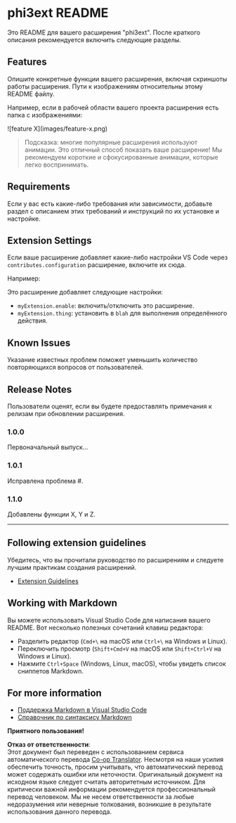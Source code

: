 <!--
CO_OP_TRANSLATOR_METADATA:
{
  "original_hash": "be0b2937160c486180ded27e4f14adeb",
  "translation_date": "2025-05-07T15:19:58+00:00",
  "source_file": "code/07.Lab/01/AIPC/extensions/phi3ext/README.md",
  "language_code": "ru"
}
-->
# phi3ext README

Это README для вашего расширения "phi3ext". После краткого описания рекомендуется включить следующие разделы.

## Features

Опишите конкретные функции вашего расширения, включая скриншоты работы расширения. Пути к изображениям относительны этому README файлу.

Например, если в рабочей области вашего проекта расширения есть папка с изображениями:

\!\[feature X\]\(images/feature-x.png\)

> Подсказка: многие популярные расширения используют анимации. Это отличный способ показать ваше расширение! Мы рекомендуем короткие и сфокусированные анимации, которые легко воспринимать.

## Requirements

Если у вас есть какие-либо требования или зависимости, добавьте раздел с описанием этих требований и инструкций по их установке и настройке.

## Extension Settings

Если ваше расширение добавляет какие-либо настройки VS Code через `contributes.configuration` расширение, включите их сюда.

Например:

Это расширение добавляет следующие настройки:

* `myExtension.enable`: включить/отключить это расширение.
* `myExtension.thing`: установить в `blah` для выполнения определённого действия.

## Known Issues

Указание известных проблем поможет уменьшить количество повторяющихся вопросов от пользователей.

## Release Notes

Пользователи оценят, если вы будете предоставлять примечания к релизам при обновлении расширения.

### 1.0.0

Первоначальный выпуск...

### 1.0.1

Исправлена проблема #.

### 1.1.0

Добавлены функции X, Y и Z.

---

## Following extension guidelines

Убедитесь, что вы прочитали руководство по расширениям и следуете лучшим практикам создания расширений.

* [Extension Guidelines](https://code.visualstudio.com/api/references/extension-guidelines?WT.mc_id=aiml-137032-kinfeylo)

## Working with Markdown

Вы можете использовать Visual Studio Code для написания вашего README. Вот несколько полезных сочетаний клавиш редактора:

* Разделить редактор (`Cmd+\` на macOS или `Ctrl+\` на Windows и Linux).
* Переключить просмотр (`Shift+Cmd+V` на macOS или `Shift+Ctrl+V` на Windows и Linux).
* Нажмите `Ctrl+Space` (Windows, Linux, macOS), чтобы увидеть список сниппетов Markdown.

## For more information

* [Поддержка Markdown в Visual Studio Code](http://code.visualstudio.com/docs/languages/markdown?WT.mc_id=aiml-137032-kinfeylo)
* [Справочник по синтаксису Markdown](https://help.github.com/articles/markdown-basics/)

**Приятного пользования!**

**Отказ от ответственности**:  
Этот документ был переведен с использованием сервиса автоматического перевода [Co-op Translator](https://github.com/Azure/co-op-translator). Несмотря на наши усилия обеспечить точность, просим учитывать, что автоматический перевод может содержать ошибки или неточности. Оригинальный документ на исходном языке следует считать авторитетным источником. Для критически важной информации рекомендуется профессиональный перевод человеком. Мы не несем ответственности за любые недоразумения или неверные толкования, возникшие в результате использования данного перевода.